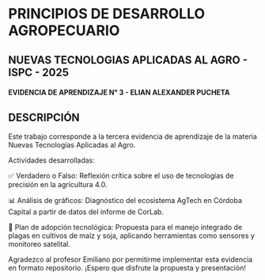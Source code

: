 # PRINCIPIOS DE DESARROLLO AGROPECUARIO
## NUEVAS TECNOLOGIAS APLICADAS AL AGRO - ISPC - 2025

#### EVIDENCIA DE APRENDIZAJE N° 3 - ELIAN ALEXANDER PUCHETA

## DESCRIPCIÓN

Este trabajo corresponde a la tercera evidencia de aprendizaje de la materia Nuevas Tecnologías Aplicadas al Agro. 

Actividades desarrolladas:

✅ Verdadero o Falso: Reflexión crítica sobre el uso de tecnologías de precisión en la agricultura 4.0.

📊 Análisis de gráficos: Diagnóstico del ecosistema AgTech en Córdoba Capital a partir de datos del informe de CorLab.

🌱 Plan de adopción tecnológica: Propuesta para el manejo integrado de plagas en cultivos de maíz y soja, aplicando herramientas como sensores y monitoreo satelital.

Agradezco al profesor Emiliano por permitirme implementar esta evidencia en formato repositorio. ¡Espero que disfrute la propuesta y presentación!

#
